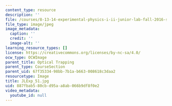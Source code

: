 ```yaml
---
content_type: resource
description: ''
file: /courses/8-13-14-experimental-physics-i-ii-junior-lab-fall-2016-spring-2017/887fbab580cbd95aa8ab066b9df8f0e2_JLExp_51.jpg
file_type: image/jpeg
image_metadata:
  caption: ''
  credit: ''
  image-alt: ''
learning_resource_types: []
license: https://creativecommons.org/licenses/by-nc-sa/4.0/
ocw_type: OCWImage
parent_title: Optical Trapping
parent_type: CourseSection
parent_uid: 67f35334-98bb-7b1a-b663-008618c3daa2
resourcetype: Image
title: JLExp_51.jpg
uid: 887fbab5-80cb-d95a-a8ab-066b9df8f0e2
video_metadata:
  youtube_id: null
---
```

